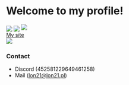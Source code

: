 # Welcome to my profile!

<img src="https://github-readme-stats.vercel.app/api/?username=lon21&show_icons=true&include_all_commits&theme=dark" align="center">
<img src="https://github-readme-stats.vercel.app/api/top-langs/?username=lon21&theme=dark" align="center">
<img src="https://komarev.com/ghpvc/?username=lon21&color=000000&style=for-the-badge">
</br>
<a href="https://lon21.pl">My site</a>
</br>
<img src=https://lanyard-profile-readme.vercel.app/api/452581229649461258>
</br>

### Contact
 - Discord (452581229649461258)
 - Mail (lon21@lon21.pl)
